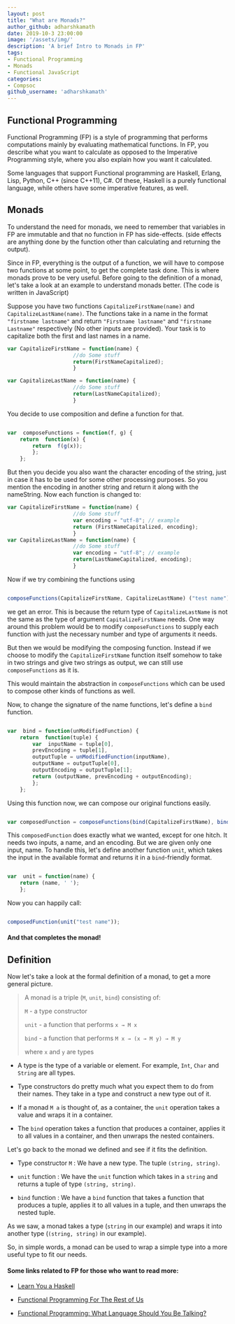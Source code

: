 ```yaml
---
layout: post
title: "What are Monads?"
author_github: adharshkamath
date: 2019-10-3 23:00:00
image: '/assets/img/'
description: 'A brief Intro to Monads in FP'
tags:
- Functional Programming
- Monads
- Functional JavaScript
categories:
- Compsoc
github_username: 'adharshkamath'
---
```



## Functional Programming

Functional Programming (FP) is a style of programming that performs computations mainly by evaluating mathematical functions. In FP, you describe what you want to calculate as opposed to the Imperative Programming style, where you also explain how you want it calculated.

  

Some languages that support Functional programming are Haskell, Erlang, Lisp, Python, C++ (since C++11), C#. Of these, Haskell is a purely functional language, while others have some imperative features, as well.

    

## Monads

  
  

To understand the need for monads, we need to remember that variables in FP are immutable and that no function in FP has side-effects. (side effects are anything done by the function other than calculating and returning the output).

Since in FP, everything is the output of a function, we will have to compose two functions at some point, to get the complete task done. This is where monads prove to be very useful. 
Before going to the definition of a monad, let's take a look at an example to understand monads better. (The code is written in JavaScript)

  

Suppose you have two functions `CapitalizeFirstName(name)` and `CapitalizeLastName(name)`. The functions take in a name in the format `"firstname lastname"` and return `"Firstname lastname"` and `"firstname Lastname"` respectively (No other inputs are provided). Your task is to capitalize both the first and last names in a name.

```js 
var CapitalizeFirstName = function(name) {
                     //do Some stuff
                     return(FirstNameCapitalized);
                     }

var CapitalizeLastName = function(name) {
                     //do Some stuff
                     return(LastNameCapitalized);
                     }
```



You decide to use composition and define a function for that.



```js

var  composeFunctions = function(f, g) {
    return  function(x) {
        return  f(g(x));
        };
    };
```

  

But then you decide you also want the character encoding of the string, just in case it has to be used for some other processing purposes. So you mention the encoding in another string and return it along with the nameString. Now each function is changed to:

  

```js
var CapitalizeFirstName = function(name) {   
                     //do Some stuff
                     var encoding = "utf-8"; // example
                     return (FirstNameCapitalized, encoding);
                     }
var CapitalizeLastName = function(name) {   
                     //do Some stuff
                     var encoding = "utf-8"; // example
                     return(LastNameCapitalized, encoding);
                     }
```

  

Now if we try combining the functions using

  

```js

composeFunctions(CapitalizeFirstName, CapitalizeLastName) ("test name");

```

  

we get an error. This is because the return type of `CapitalizeLastName` is not the same as the type of argument `CapitalizeFirstName` needs. One way around this problem would be to modify `composeFunctions` to supply each function with just the necessary number and type of arguments it needs.

But then we would be modifying the composing function. Instead if we choose to modify the `CapitalizeFirstName` function itself somehow to take in two strings and give two strings as output, we can still use `composeFunctions` as it is.

This would maintain the abstraction in `composeFunctions` which can be used to compose other kinds of functions as well.

Now, to change the signature of the name functions, let's define a `bind` function.

  

```js

var  bind = function(unModifiedFunction) {
    return  function(tuple) {
        var  inputName = tuple[0],
        prevEncoding = tuple[1],
        outputTuple = unModifiedFunction(inputName),
        outputName = outputTuple[0],
        outputEncoding = outputTuple[1];
        return (outputName, prevEncoding + outputEncoding);
        };
    };
```

  

Using this function now, we can compose our original functions easily.

  

```js

var composedFunction = composeFunctions(bind(CapitalizeFirstName), bind(CapitalizeLastName));

```

  

This `composedFunction` does exactly what we wanted, except for one hitch. It needs two inputs, a name, and an encoding. But we are given only one input, name. To handle this, let's define another function `unit`, which takes the input in the available format and returns it in a `bind`-friendly format.

  

```js

var  unit = function(name) {
    return (name, ' ');
    };
```

  

Now you can happily call:

  

```js

composedFunction(unit("test name"));

```



#### And that completes the monad!
  


## Definition

Now let's take a look at the formal definition of a monad, to get a more general picture. 


>A monad is a triple (`M`, `unit`, `bind`) consisting of:
>
>`M` - a type constructor
>
>`unit` - a function that performs  `x → M x`
>
>`bind` - a function that performs  `M x → (x → M y) → M y` 
>
>where `x` and `y` are types

- A type is the type of a variable or element. For example, `Int`, `Char` and `String` are all types.

- Type constructors do pretty much what you expect them to do from their names. They take in a type and construct a new type out of it.

- If a monad `M a` is thought of, as a container, the `unit` operation takes a value and wraps it in a container.

- The `bind` operation takes a function that produces a container, applies it to all values in a container, and then unwraps the nested containers.


Let's go back to the monad we defined and see if it fits the definition.
  

- Type constructor `M` : We have a new type. The tuple `(string, string)`.

-  `unit` function : We have the `unit` function which takes in a `string` and returns a tuple of type `(string, string)`.

-  `bind` function : We have a `bind` function that takes a function that produces a tuple, applies it to all values in a tuple, and then unwraps the nested tuple.
  
As we saw, a monad takes a type (`string` in our example) and wraps it into another type (`(string, string)` in our example).

So, in simple words, a monad can be used to wrap a simple type into a more useful type to fit our needs.
  
  

#### Some links related to FP for those who want to read more:

-  [Learn You a Haskell](http://learnyouahaskell.com)

-  [Functional Programming For The Rest of Us](http://www.defmacro.org/2006/06/19/fp.html)

-  [Functional Programming: What Language Should You Be Talking?](https://hackernoon.com/functional-programming-what-language-should-you-be-talking-313dd8bc379b)